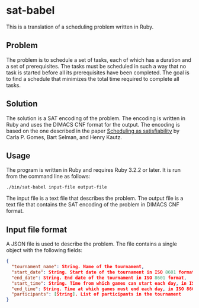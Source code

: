# sat-babel

This is a translation of a scheduling problem written in Ruby.

## Problem

The problem is to schedule a set of tasks, each of which has a duration and a set of prerequisites. The tasks must be scheduled in such a way that no task is started before all its prerequisites have been completed. The goal is to find a schedule that minimizes the total time required to complete all tasks.

## Solution

The solution is a SAT encoding of the problem. The encoding is written in Ruby and uses the DIMACS CNF format for the output. The encoding is based on the one described in the paper [Scheduling as satisfiability](https://www.cs.cmu.edu/~emc/15-820A/reading/jair-sat.pdf) by Carla P. Gomes, Bart Selman, and Henry Kautz.

## Usage

The program is written in Ruby and requires Ruby 3.2.2 or later. It is run from the command line as follows:

```
./bin/sat-babel input-file output-file
```

The input file is a text file that describes the problem. The output file is a text file that contains the SAT encoding of the problem in DIMACS CNF format.

## Input file format

A JSON file is used to describe the problem. The file contains a single object with the following fields:

```json
{
  "tournament_name": String. Name of the tournament,
  "start_date": String. Start date of the tournament in ISO 8601 format,
  "end_date": String. End date of the tournament in ISO 8601 format,
  "start_time": String. Time from which games can start each day, in ISO 8601 format,
  "end_time": String. Time at which games must end each day, in ISO 8601 format,
  "participants": [String]. List of participants in the tournament
}
```